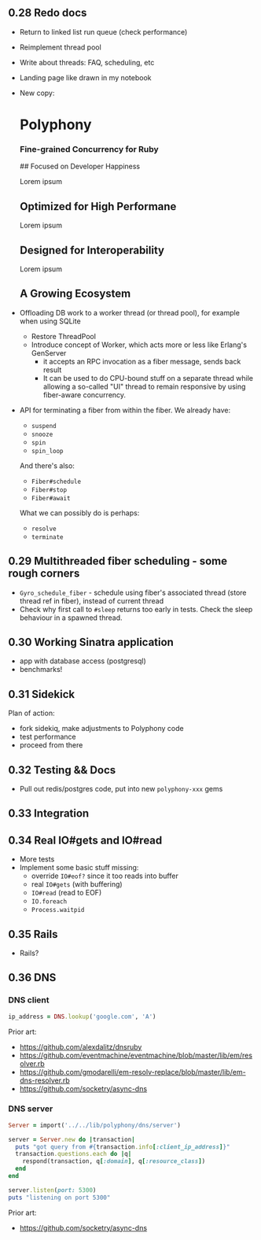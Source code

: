 ## 0.28 Redo docs

- Return to linked list run queue (check performance)
- Reimplement thread pool
- Write about threads: FAQ, scheduling, etc
- Landing page like drawn in my notebook

- New copy:

  <div class="landing-hero">

  # Polyphony

  ### Fine-grained Concurrency for Ruby
  </div>

  <div class="landing-features">
  ## Focused on Developer Happiness

  Lorem ipsum

  ## Optimized for High Performane

  Lorem ipsum

  ## Designed for Interoperability

  Lorem ipsum

  ## A Growing Ecosystem

  </div>

- Offloading DB work to a worker thread (or thread pool), for example when using
    SQLite
  - Restore ThreadPool
  - Introduce concept of Worker, which acts more or less like Erlang's GenServer
    - it accepts an RPC invocation as a fiber message, sends back result
    - It can be used to do CPU-bound stuff on a separate thread while allowing a
      so-called "UI" thread to remain responsive by using fiber-aware
      concurrency.
- API for terminating a fiber from within the fiber. We already have:
  
  - `suspend`
  - `snooze`
  - `spin`
  - `spin_loop`
  
  And there's also:

  - `Fiber#schedule`
  - `Fiber#stop`
  - `Fiber#await`

  What we can possibly do is perhaps:

  - `resolve`
  - `terminate`

## 0.29 Multithreaded fiber scheduling - some rough corners

- `Gyro_schedule_fiber` - schedule using fiber's associated thread (store thread
  ref in fiber), instead of current thread
- Check why first call to `#sleep` returns too early in tests. Check the
  sleep behaviour in a spawned thread.

## 0.30 Working Sinatra application

- app with database access (postgresql)
- benchmarks!

## 0.31 Sidekick

Plan of action:

- fork sidekiq, make adjustments to Polyphony code
- test performance
- proceed from there

## 0.32 Testing && Docs

- Pull out redis/postgres code, put into new `polyphony-xxx` gems

## 0.33 Integration

## 0.34 Real IO#gets and IO#read

- More tests
- Implement some basic stuff missing:
  - override `IO#eof?` since it too reads into buffer
  - real `IO#gets` (with buffering)
  - `IO#read` (read to EOF)
  - `IO.foreach`
  - `Process.waitpid`

## 0.35 Rails

- Rails?

## 0.36 DNS

### DNS client

```ruby
ip_address = DNS.lookup('google.com', 'A')
```

Prior art:

- https://github.com/alexdalitz/dnsruby
- https://github.com/eventmachine/eventmachine/blob/master/lib/em/resolver.rb
- https://github.com/gmodarelli/em-resolv-replace/blob/master/lib/em-dns-resolver.rb
- https://github.com/socketry/async-dns

### DNS server

```ruby
Server = import('../../lib/polyphony/dns/server')

server = Server.new do |transaction|
  puts "got query from #{transaction.info[:client_ip_address]}"
  transaction.questions.each do |q|
    respond(transaction, q[:domain], q[:resource_class])
  end
end

server.listen(port: 5300)
puts "listening on port 5300"
```

Prior art:

- https://github.com/socketry/async-dns

